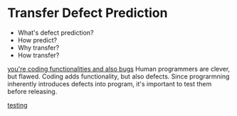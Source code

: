 # Transfer Defect Prediction 

 * What's defect prediction? 
 * How predict? 
 * Why transfer?
 * How transfer? 

[you're coding functionalities and also bugs](https://github.com/txt/mase/blob/master/img/defect/bugs.png)
Human programmers are clever, but flawed. Coding adds functionality, but also defects. Since prograrmning inherently introduces defects into program, it's important to test them before releasing.

[testing]()
